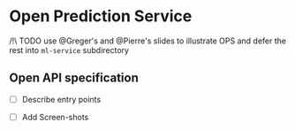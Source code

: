 # Open Prediction Service

/!\ TODO use @Greger's and @Pierre's slides to illustrate OPS and defer the rest into `ml-service` subdirectory


## Open API specification

* [ ] Describe entry points
* [ ] Add Screen-shots

